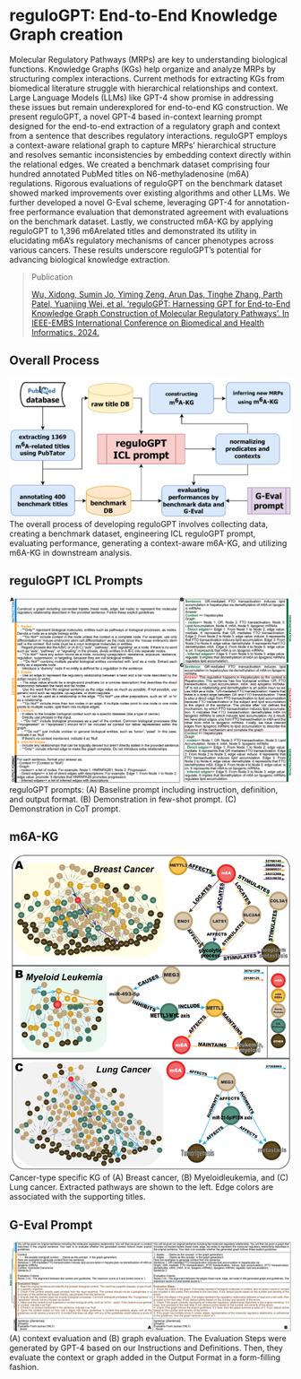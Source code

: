 # reguloGPT: End-to-End Knowledge Graph creation

Molecular Regulatory Pathways (MRPs) are key to understanding biological functions. Knowledge Graphs (KGs) help organize and analyze MRPs by structuring complex interactions. Current methods for extracting KGs from biomedical literature struggle with hierarchical relationships and context. Large Language Models (LLMs) like GPT-4 show promise in addressing these issues but remain underexplored for end-to-end KG construction. We present reguloGPT, a novel GPT-4 based in-context learning prompt designed for the end-to-end extraction of a regulatory graph and context from a sentence that describes regulatory interactions. reguloGPT employs a context-aware relational graph to capture MRPs’ hierarchical structure and resolves semantic inconsistencies by embedding context directly within the relational edges. We created a benchmark dataset comprising four hundred annotated PubMed titles on N6-methyladenosine (m6A) regulations. Rigorous evaluations of reguloGPT on the benchmark dataset showed marked improvements over existing algorithms and other LLMs. We further developed a novel G-Eval scheme, leveraging GPT-4 for annotation-free performance evaluation that demonstrated agreement with evaluations on the benchmark dataset. Lastly, we constructed m6A-KG by applying reguloGPT to 1,396 m6Arelated
titles and demonstrated its utility in elucidating m6A’s regulatory mechanisms of cancer phenotypes across various cancers. These results underscore reguloGPT’s potential for advancing biological knowledge extraction.

> Publication
>
>[Wu, Xidong, Sumin Jo, Yiming Zeng, Arun Das, Tinghe Zhang, Parth Patel, Yuanjing Wei, et al. ‘reguloGPT: Harnessing GPT for End-to-End Knowledge Graph Construction of Molecular Regulatory Pathways’. In IEEE-EMBS International Conference on Biomedical and Health Informatics, 2024.](https://openreview.net/pdf?id=iatBhDF6Tu)
>
>








## Overall Process
![reguloGPT_process](./figures/process_figure_v7.png)
The overall process of developing reguloGPT involves collecting data, creating a benchmark dataset, engineering ICL reguloGPT prompt, evaluating performance, generating a context-aware m6A-KG, and utilizing m6A-KG in downstream analysis.



## reguloGPT ICL Prompts
![prompt_figure](./figures/prompt_figure_updated.png)
reguloGPT prompts: (A) Baseline prompt including instruction, definition, and output format. (B) Demonstration in few-shot prompt. (C) Demonstration in CoT prompt.


## m6A-KG
![m6A-KG](./figures/m6A-KG-updated.png)
Cancer-type specific KG of (A) Breast cancer, (B) Myeloidleukemia, and (C) Lung cancer. Extracted pathways are shown to the left. Edge colors are associated with the supporting titles.


## G-Eval Prompt
![g-eval](./figures/geval_figure.png)
(A) context evaluation and (B) graph evaluation. The Evaluation Steps were generated by GPT-4 based on our Instructions and Definitions. Then, they evaluate the context or graph added in the Output Format in a form-filling fashion.





